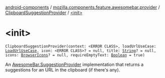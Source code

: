 [android-components](../../index.md) / [mozilla.components.feature.awesomebar.provider](../index.md) / [ClipboardSuggestionProvider](index.md) / [&lt;init&gt;](./-init-.md)

# &lt;init&gt;

`ClipboardSuggestionProvider(context: <ERROR CLASS>, loadUrlUseCase: `[`LoadUrlUseCase`](../../mozilla.components.feature.session/-session-use-cases/-load-url-use-case/index.md)`, icon: <ERROR CLASS>? = null, title: `[`String`](https://kotlinlang.org/api/latest/jvm/stdlib/kotlin/-string/index.html)`? = null, icons: `[`BrowserIcons`](../../mozilla.components.browser.icons/-browser-icons/index.md)`? = null, requireEmptyText: `[`Boolean`](https://kotlinlang.org/api/latest/jvm/stdlib/kotlin/-boolean/index.html)` = true)`

An [AwesomeBar.SuggestionProvider](../../mozilla.components.concept.awesomebar/-awesome-bar/-suggestion-provider/index.md) implementation that returns a suggestions for an URL in the clipboard (if there's
any).

